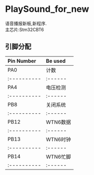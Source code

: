 # PlaySound_for_new
语音播报新板,新程序.  
主芯片:Stm32CBT6  
## 引脚分配  
|Pin Number   |Be used  |  
|:----------  |:------  |  
|PA0          |计数     |  
|:----------  |:------  |  
|PA4          |电压检测  |  
|:----------  |:------  |  
|PB8          |关闭系统  |  
|:----------  |:------  |  
|PB12         |WTN6数据  |  
|:----------  |:------   |  
|PB13         |WTN6时钟  |  
|:----------  |:------  |  
|PB14         |WTN6忙脚 |  
|:----------  |:------  |

